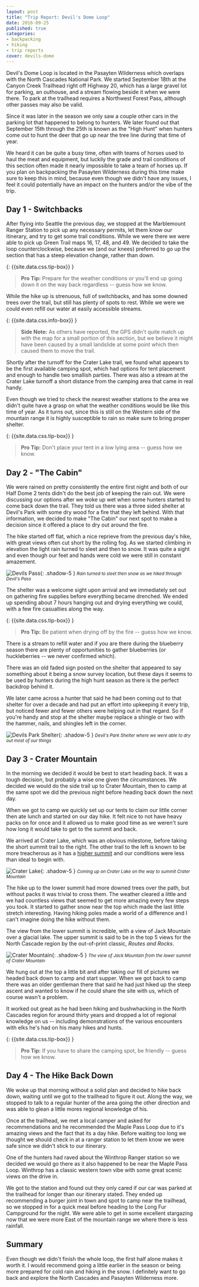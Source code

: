 ```yaml
---
layout: post
title: "Trip Report: Devil's Dome Loop"
date: 2016-09-25
published: true
categories:
- backpacking
- hiking
- trip reports
cover: devils-dome
---
```



Devil's Dome Loop is located in the Pasayten Wilderness which overlaps with the North Cascades National Park. We started September 18th at the Canyon Creek Trailhead right off Highway 20, which has a large gravel lot for parking, an outhouse, and a stream flowing beside it when we were there. To park at the trailhead requires a Northwest Forest Pass, although other passes may also be valid.

Since it was later in the season we only saw a couple other cars in the parking lot that happened to belong to hunters. We later found out that September 15th through the 25th is known as the "High Hunt" when hunters come out to hunt the deer that go up near the tree line during that time of year.

We heard it can be quite a busy time, often with teams of horses used to haul the meat and equipment, but luckily the grade and trail conditions of this section often made it nearly impossible to take a team of horses up. If you plan on backpacking the Pasayten Wilderness during this time make sure to keep this in mind, because even though we didn't have any issues, I feel it could potentially have an impact on the hunters and/or the vibe of the trip.

## Day 1 - Switchbacks

After flying into Seattle the previous day, we stopped at the Marblemount Ranger Station to pick up any necessary permits, let them know our itinerary, and try to get some trail conditions. While we were there we were able to pick up Green Trail maps 16, 17, 48, and 49. We decided to take the loop counterclockwise, because we (and our knees) preferred to go up the section that has a steep elevation change, rather than down.

{: {{site.data.css.tip-box}} }

<blockquote>
<p><strong>Pro Tip:</strong> Prepare for the weather conditions or you'll end up going down it on the way back regardless -- guess how we know.</p>
</blockquote>

While the hike up is strenuous, full of switchbacks, and has some downed trees over the trail, but still has plenty of spots to rest. While we were we could even refill our water at easily accessible streams.

{: {{site.data.css.info-box}} }

<blockquote>
<p><strong>Side Note:</strong> As others have reported, the GPS didn't quite match up with the map for a small portion of this section, but we believe it might have been caused by a small landslide at some point which then caused them to move the trail.</p>
</blockquote>

Shortly after the turnoff for the Crater Lake trail, we found what appears to be the first available camping spot, which had options for tent placement and enough to handle two smallish parties. There was also a stream at the Crater Lake turnoff a short distance from the camping area that came in real handy.

Even though we tried to check the nearest weather stations to the area we didn't quite have a grasp on what the weather conditions would be like this time of year. As it turns out, since this is still on the Western side of the mountain range it is highly susceptible to rain so make sure to bring proper shelter.

{: {{site.data.css.tip-box}} }

<blockquote>
<p><strong>Pro Tip:</strong> Don't place your tent in a low lying area -- guess how we know.</p>
</blockquote>

## Day 2 - "The Cabin"

We were rained on pretty consistently the entire first night and both of our Half Dome 2 tents didn't do the best job of keeping the rain out. We were discussing our options after we woke up wet when some hunters started to come back down the trail. They told us there was a three sided shelter at Devil's Park with some dry wood for a fire that they left behind. With that information, we decided to make "The Cabin" our next spot to make a decision since it offered a place to dry out around the fire.

The hike started off flat, which a nice reprieve from the previous day's hike, with great views often cut short by the rolling fog. As we started climbing in elevation the light rain turned to sleet and then to snow. It was quite a sight and even though our feet and hands were cold we were still in constant amazement.

<img src="/assets/images/posts/devils-pass.jpg" alt="Devils Pass" title="Devil's Pass">{: .shadow-5 }
<small><i>Rain turned to sleet then snow as we hiked through Devil's Pass</i></small>

The shelter was a welcome sight upon arrival and we immediately set out on gathering fire supplies before everything became drenched. We ended up spending about 7 hours hanging out and drying everything we could, with a few fire casualties along the way.

{: {{site.data.css.tip-box}} }

<blockquote>
<p><strong>Pro Tip:</strong> Be patient when drying off by the fire -- guess how we know.</p>
</blockquote>

There is a stream to refill water and if you are there during the blueberry season there are plenty of opportunities to gather blueberries (or huckleberries -- we never confirmed which).

There was an old faded sign posted on the shelter that appeared to say something about it being a snow survey location, but these days it seems to be used by hunters during the high hunt season as there is the perfect backdrop behind it.

We later came across a hunter that said he had been coming out to that shelter for over a decade and had put an effort into upkeeping it every trip, but noticed fewer and fewer others were helping out in that regard. So if you're handy and stop at the shelter maybe replace a shingle or two with the hammer, nails, and shingles left in the corner.

<img src="/assets/images/posts/devils-park-shelter.jpg" alt="Devils Park Shelter" title="Devil's Park Shelter">{: .shadow-5 }
<small><i>Devil's Park Shelter where we were able to dry out most of our things</i></small>

## Day 3 - Crater Mountain

In the morning we decided it would be best to start heading back. It was a tough decision, but probably a wise one given the circumstances. We decided we would do the side trail up to Crater Mountain, then to camp at the same spot we did the previous night before heading back down the next day.

When we got to camp we quickly set up our tents to claim our little corner then ate lunch and started on our day hike. It felt nice to not have heavy packs on for once and it allowed us to make good time as we weren't sure how long it would take to get to the summit and back.

We arrived at Crater Lake, which was an obvious milestone, before taking the short summit trail to the right. The other trail to the left is known to be more treacherous as it has a [higher summit](http://www.summitpost.org/crater-mountain/150949) and our conditions were less than ideal to begin with.

<img src="/assets/images/posts/crater-lake.jpg" alt="Crater Lake" title="Crater Lake">{: .shadow-5 }
<small><i>Coming up on Crater Lake on the way to summit Crater Mountain</i></small>

The hike up to the lower summit had more downed trees over the path, but without packs it was trivial to cross them. The weather cleared a little and we had countless views that seemed to get more amazing every few steps you took. It started to gather snow near the top which made the last little stretch interesting. Having hiking poles made a world of a difference and I can't imagine doing the hike without them.

The view from the lower summit is incredible, with a view of Jack Mountain over a glacial lake. The upper summit is said to be in the top 5 views for the North Cascade region by the out-of-print classic, *Routes and Rocks*.

<img src="/assets/images/posts/crater-mountain.jpg" alt="Crater Mountain" title="Crater Mountain">{: .shadow-5 }
<small><i>The view of Jack Mountain from the lower summit of Crater Mountain</i></small>

We hung out at the top a little bit and after taking our fill of pictures we headed back down to camp and start supper. When we got back to camp there was an older gentleman there that said he had just hiked up the steep ascent and wanted to know if he could share the site with us, which of course wasn't a problem.

It worked out great as he had been hiking and bushwhacking in the North Cascades region for around thirty years and dropped a lot of regional knowledge on us -- including demonstrations of the various encounters with elks he's had on his many hikes and hunts.

{: {{site.data.css.tip-box}} }

<blockquote>
<p><strong>Pro Tip:</strong> If you have to share the camping spot, be friendly -- guess how we know.</p>
</blockquote>

## Day 4 - The Hike Back Down

We woke up that morning without a solid plan and decided to hike back down, waiting until we got to the trailhead to figure it out. Along the way, we stopped to talk to a regular hunter of the area going the other direction and was able to glean a little mores regional knowledge of his.

Once at the trailhead, we met a local camper and asked for recommendations and he recommended the Maple Pass Loop due to it's amazing views and the fact that its a day hike. Before waiting too long we thought we should check in at a ranger station to let them know we were safe since we didn't stick to our itinerary.

One of the hunters had raved about the Winthrop Ranger station so we decided we would go there as it also happened to be near the Maple Pass Loop. Winthrop has a classic western town vibe with some great scenic views on the drive in.

We got to the station and found out they only cared if our car was parked at the trailhead for longer than our itinerary stated. They ended up recommending a burger joint in town and spot to camp near the trailhead, so we stopped in for a quick meal before heading to the Long Fur Campground for the night. We were able to get in some excellent stargazing now that we were more East of the mountain range we where there is less rainfall.

## Summary

Even though we didn't finish the whole loop, the first half alone makes it worth it. I would recommend going a little earlier in the season or being more prepared for cold rain and hiking in the snow. I definitely want to go back and explore the North Cascades and Pasayten Wilderness more.